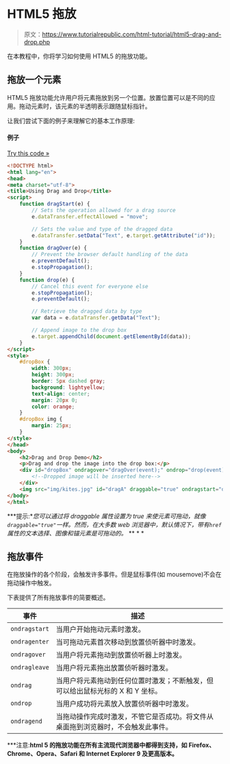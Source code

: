 # HTML5 拖放

> 原文：<https://www.tutorialrepublic.com/html-tutorial/html5-drag-and-drop.php>

在本教程中，你将学习如何使用 HTML5 的拖放功能。

## 拖放一个元素

HTML5 拖放功能允许用户将元素拖放到另一个位置。放置位置可以是不同的应用。拖动元素时，该元素的半透明表示跟随鼠标指针。

让我们尝试下面的例子来理解它的基本工作原理:

#### 例子

[Try this code »](../codelab.php?topic=html5&file=drag-and-drop-elements "Try this code using online Editor")

```html
<!DOCTYPE html>
<html lang="en">
<head>
<meta charset="utf-8">
<title>Using Drag and Drop</title>
<script>
    function dragStart(e) {
        // Sets the operation allowed for a drag source
        e.dataTransfer.effectAllowed = "move";

        // Sets the value and type of the dragged data
        e.dataTransfer.setData("Text", e.target.getAttribute("id"));
    }
    function dragOver(e) {
        // Prevent the browser default handling of the data
        e.preventDefault();
        e.stopPropagation();
    }
    function drop(e) {
        // Cancel this event for everyone else
        e.stopPropagation();
        e.preventDefault();

        // Retrieve the dragged data by type
        var data = e.dataTransfer.getData("Text");

        // Append image to the drop box
        e.target.appendChild(document.getElementById(data));
    }
</script>
<style>
    #dropBox {
        width: 300px;
        height: 300px;
        border: 5px dashed gray;
        background: lightyellow;
        text-align: center;
        margin: 20px 0;
        color: orange;
    }
    #dropBox img {
        margin: 25px;
    }
</style>
</head>
<body>
    <h2>Drag and Drop Demo</h2>
    <p>Drag and drop the image into the drop box:</p>
    <div id="dropBox" ondragover="dragOver(event);" ondrop="drop(event);">
        <!--Dropped image will be inserted here-->
    </div>
    <img src="img/kites.jpg" id="dragA" draggable="true" ondragstart="dragStart(event);" width="250" height="250" alt="Flying Kites">
</body>
</html>
```

 ***提示:**您可以通过将 draggable 属性设置为 true 来使元素可拖动，就像`draggable="true"`一样。然而，在大多数 web 浏览器中，默认情况下，带有`href`属性的文本选择、图像和锚元素是可拖动的。*  ** * *

## 拖放事件

在拖放操作的各个阶段，会触发许多事件。但是鼠标事件(如 mousemove)不会在拖动操作中触发。

下表提供了所有拖放事件的简要概述。

| 事件 | 描述 |
| --- | --- |
| `ondragstart` | 当用户开始拖动元素时激发。 |
| `ondragenter` | 当可拖动元素首次移动到放置侦听器中时激发。 |
| `ondragover` | 当用户将元素拖动到放置侦听器上时激发。 |
| `ondragleave` | 当用户将元素拖出放置侦听器时激发。 |
| `ondrag` | 当用户将元素拖动到任何位置时激发；不断触发，但可以给出鼠标光标的 X 和 Y 坐标。 |
| `ondrop` | 当用户成功将元素放入放置侦听器中时激发。 |
| `ondragend` | 当拖动操作完成时激发，不管它是否成功。将文件从桌面拖到浏览器时，不会触发此事件。 |

 ***注意:**html 5 的拖放功能在所有主流现代浏览器中都得到支持，如 Firefox、Chrome、Opera、Safari 和 Internet Explorer 9 及更高版本。**